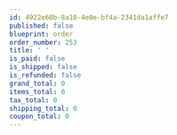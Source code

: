 ```yaml
---
id: 4922e60b-8a10-4e0e-bf4a-2341da1affe7
published: false
blueprint: order
order_number: 253
title: ' '
is_paid: false
is_shipped: false
is_refunded: false
grand_total: 0
items_total: 0
tax_total: 0
shipping_total: 0
coupon_total: 0
---
```

